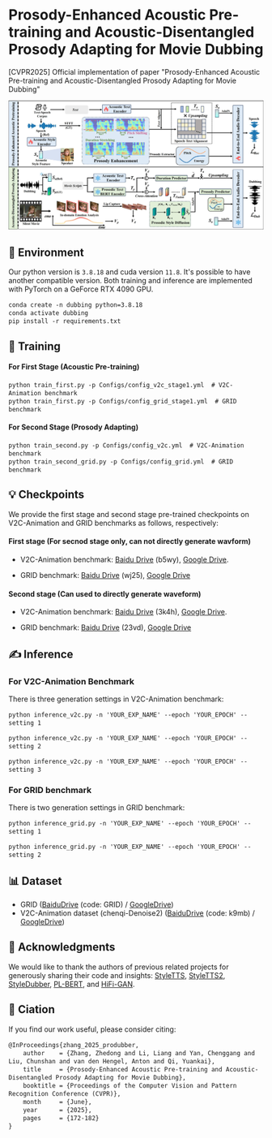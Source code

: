 # Prosody-Enhanced Acoustic Pre-training and Acoustic-Disentangled Prosody Adapting for Movie Dubbing

[CVPR2025] Official implementation of paper "Prosody-Enhanced Acoustic Pre-training and Acoustic-Disentangled Prosody Adapting for Movie Dubbing"

![alt text](Figure/method.jpg)

## 🌼 Environment

Our python version is ```3.8.18``` and cuda version ```11.8```. It's possible to have another compatible version. 
Both training and inference are implemented with PyTorch on a
GeForce RTX 4090 GPU.

```
conda create -n dubbing python=3.8.18
conda activate dubbing
pip install -r requirements.txt
```

## 🔧 Training

#### For First Stage (Acoustic Pre-training)
```
python train_first.py -p Configs/config_v2c_stage1.yml  # V2C-Animation benchmark
python train_first.py -p Configs/config_grid_stage1.yml  # GRID benchmark
```
#### For Second Stage (Prosody Adapting)
```
python train_second.py -p Configs/config_v2c.yml  # V2C-Animation benchmark
python train_second_grid.py -p Configs/config_grid.yml  # GRID benchmark
```

## 💡 Checkpoints

We provide the first stage and second stage pre-trained checkpoints on V2C-Animation and GRID benchmarks as follows, respectively:

#### First stage (For secnod stage only, can not directly generate wavform)
- V2C-Animation benchmark: [Baidu Drive](https://pan.baidu.com/s/1ZUAjOu4jTkx0znVMBngVKA) (b5wy), [Google Drive](https://drive.google.com/file/d/1HF1Bh44oO8w2EYOfX0H6ZhUHVFhMRJOG/view?usp=drive_link).

- GRID benchmark: [Baidu Drive](https://pan.baidu.com/s/1evzJYGRhqoyLg7f9kTUyiw) (wj25), [Google Drive](https://drive.google.com/file/d/1kMIxHi3_ISFsChCsbnJOcHqpe7lk9_XP/view?usp=drive_link)

#### Second stage (Can used to directly generate waveform)
- V2C-Animation benchmark: [Baidu Drive](https://pan.baidu.com/s/1BfPELKc6BVcX9Vz4KnbToA) (3k4h), [Google Drive](https://drive.google.com/file/d/1VucTEmMVNpIJLDtvJbX7lv4VqubVC7we/view?usp=drive_link).

- GRID benchmark: [Baidu Drive](https://pan.baidu.com/s/1Nt9G7Xp9aEnlNTC9KoJ0fg) (23vd), [Google Drive](https://drive.google.com/file/d/1pk9gcGUcM5OnibcxktUwYM-m73QxPtUV/view?usp=drive_link)

## ✍ Inference

### For V2C-Animation Benchmark
There is three generation settings in V2C-Animation benchmark:

```
python inference_v2c.py -n 'YOUR_EXP_NAME' --epoch 'YOUR_EPOCH' --setting 1
```
```
python inference_v2c.py -n 'YOUR_EXP_NAME' --epoch 'YOUR_EPOCH' --setting 2
```
```
python inference_v2c.py -n 'YOUR_EXP_NAME' --epoch 'YOUR_EPOCH' --setting 3
```

### For GRID benchmark
There is two generation settings in GRID benchmark:
```
python inference_grid.py -n 'YOUR_EXP_NAME' --epoch 'YOUR_EPOCH' --setting 1
```
```
python inference_grid.py -n 'YOUR_EXP_NAME' --epoch 'YOUR_EPOCH' --setting 2
```

## 📊 Dataset

- GRID ([BaiduDrive](https://pan.baidu.com/s/1E4cPbDvw_Zfk3_F8qoM7JA) (code: GRID) /  [GoogleDrive](https://drive.google.com/drive/folders/1_z51hy6H3K4kyHy-MXtMfo2Py6edpscE?usp=drive_link))
- V2C-Animation dataset (chenqi-Denoise2) ([BaiduDrive]( https://pan.baidu.com/s/12hEFbXwpv4JscG3tUffjbA) (code: k9mb) / [GoogleDrive](https://drive.google.com/drive/folders/11WhRulJd23XzeuWmUVay5carpudGq3ig?usp=drive_link))


## 🙏 Acknowledgments
We would like to thank the authors of previous related projects for generously sharing their code and insights: [StyleTTS](https://github.com/yl4579/StyleTTS), [StyleTTS2](https://github.com/yl4579/StyleTTS2), [StyleDubber](https://github.com/GalaxyCong/StyleDubber), [PL-BERT](https://github.com/yl4579/PL-BERT), and [HiFi-GAN](https://github.com/jik876/hifi-gan).


## 🤝 Ciation
If you find our work useful, please consider citing:
```
@InProceedings{zhang_2025_produbber,
    author    = {Zhang, Zhedong and Li, Liang and Yan, Chenggang and Liu, Chunshan and van den Hengel, Anton and Qi, Yuankai},
    title     = {Prosody-Enhanced Acoustic Pre-training and Acoustic-Disentangled Prosody Adapting for Movie Dubbing},
    booktitle = {Proceedings of the Computer Vision and Pattern Recognition Conference (CVPR)},
    month     = {June},
    year      = {2025},
    pages     = {172-182}
}
```